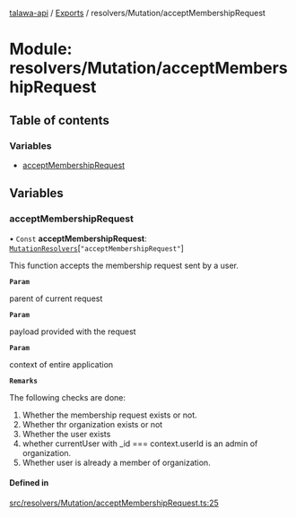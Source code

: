 [talawa-api](../README.md) / [Exports](../modules.md) / resolvers/Mutation/acceptMembershipRequest

# Module: resolvers/Mutation/acceptMembershipRequest

## Table of contents

### Variables

- [acceptMembershipRequest](resolvers_Mutation_acceptMembershipRequest.md#acceptmembershiprequest)

## Variables

### acceptMembershipRequest

• `Const` **acceptMembershipRequest**: [`MutationResolvers`](types_generatedGraphQLTypes.md#mutationresolvers)[``"acceptMembershipRequest"``]

This function accepts the membership request sent by a user.

**`Param`**

parent of current request

**`Param`**

payload provided with the request

**`Param`**

context of entire application

**`Remarks`**

The following checks are done:
1. Whether the membership request exists or not.
2. Whether thr organization exists or not
3. Whether the user exists
4. whether currentUser with _id === context.userId is an admin of organization.
5. Whether user is already a member of organization.

#### Defined in

[src/resolvers/Mutation/acceptMembershipRequest.ts:25](https://github.com/PalisadoesFoundation/talawa-api/blob/e69119f/src/resolvers/Mutation/acceptMembershipRequest.ts#L25)
